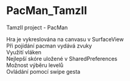 # PacMan_TamzII
TamzII project - PacMan

Hra je vykreslována na canvasu v SurfaceView  
Při pojídání pacman vydává zvuky  
Využití vláken  
Nejlepší skóre uložené v SharedPreferences  
Možnost výběru levelů  
Ovládání pomocí swipe gesta  
